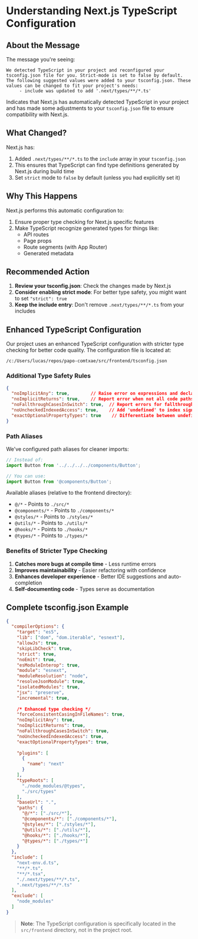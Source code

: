 # Understanding Next.js TypeScript Configuration

## About the Message

The message you're seeing:

```
We detected TypeScript in your project and reconfigured your tsconfig.json file for you. Strict-mode is set to false by default.
The following suggested values were added to your tsconfig.json. These values can be changed to fit your project's needs:
     - include was updated to add '.next/types/**/*.ts'
```

Indicates that Next.js has automatically detected TypeScript in your project and has made some adjustments to your `tsconfig.json` file to ensure compatibility with Next.js.

## What Changed?

Next.js has:

1. Added `.next/types/**/*.ts` to the `include` array in your `tsconfig.json`
2. This ensures that TypeScript can find type definitions generated by Next.js during build time
3. Set `strict` mode to `false` by default (unless you had explicitly set it)

## Why This Happens

Next.js performs this automatic configuration to:

1. Ensure proper type checking for Next.js specific features
2. Make TypeScript recognize generated types for things like:
   - API routes
   - Page props
   - Route segments (with App Router)
   - Generated metadata

## Recommended Action

1. **Review your tsconfig.json**: Check the changes made by Next.js
2. **Consider enabling strict mode**: For better type safety, you might want to set `"strict": true`
3. **Keep the include entry**: Don't remove `.next/types/**/*.ts` from your includes

## Enhanced TypeScript Configuration

Our project uses an enhanced TypeScript configuration with stricter type checking for better code quality. The configuration file is located at:
```
/c:/Users/lucas/repos/papo-comtxae/src/frontend/tsconfig.json
```

### Additional Type Safety Rules

```json
{
  "noImplicitAny": true,        // Raise error on expressions and declarations with implied 'any' type
  "noImplicitReturns": true,    // Report error when not all code paths in function return a value
  "noFallthroughCasesInSwitch": true,  // Report errors for fallthrough cases in switch statement
  "noUncheckedIndexedAccess": true,    // Add 'undefined' to index signature results
  "exactOptionalPropertyTypes": true    // Differentiate between undefined and not present
}
```

### Path Aliases

We've configured path aliases for cleaner imports:

```typescript
// Instead of:
import Button from '../../../../components/Button';

// You can use:
import Button from '@components/Button';
```

Available aliases (relative to the frontend directory):
- `@/*` - Points to `./src/*`
- `@components/*` - Points to `./components/*`
- `@styles/*` - Points to `./styles/*`
- `@utils/*` - Points to `./utils/*`
- `@hooks/*` - Points to `./hooks/*`
- `@types/*` - Points to `./types/*`

### Benefits of Stricter Type Checking

1. **Catches more bugs at compile time** - Less runtime errors
2. **Improves maintainability** - Easier refactoring with confidence
3. **Enhances developer experience** - Better IDE suggestions and auto-completion
4. **Self-documenting code** - Types serve as documentation

## Complete tsconfig.json Example

```json
{
  "compilerOptions": {
    "target": "es5",
    "lib": ["dom", "dom.iterable", "esnext"],
    "allowJs": true,
    "skipLibCheck": true,
    "strict": true,
    "noEmit": true,
    "esModuleInterop": true,
    "module": "esnext",
    "moduleResolution": "node",
    "resolveJsonModule": true,
    "isolatedModules": true,
    "jsx": "preserve",
    "incremental": true,
    
    /* Enhanced type checking */
    "forceConsistentCasingInFileNames": true,
    "noImplicitAny": true,
    "noImplicitReturns": true,
    "noFallthroughCasesInSwitch": true,
    "noUncheckedIndexedAccess": true,
    "exactOptionalPropertyTypes": true,
    
    "plugins": [
      {
        "name": "next"
      }
    ],
    "typeRoots": [
      "./node_modules/@types",
      "./src/types"
    ],
    "baseUrl": ".",
    "paths": {
      "@/*": ["./src/*"],
      "@components/*": ["./components/*"],
      "@styles/*": ["./styles/*"],
      "@utils/*": ["./utils/*"],
      "@hooks/*": ["./hooks/*"],
      "@types/*": ["./types/*"]
    }
  },
  "include": [
    "next-env.d.ts",
    "**/*.ts",
    "**/*.tsx",
    "./.next/types/**/*.ts",
    ".next/types/**/*.ts"
  ],
  "exclude": [
    "node_modules"
  ]
}
```

> **Note**: The TypeScript configuration is specifically located in the `src/frontend` directory, not in the project root.
